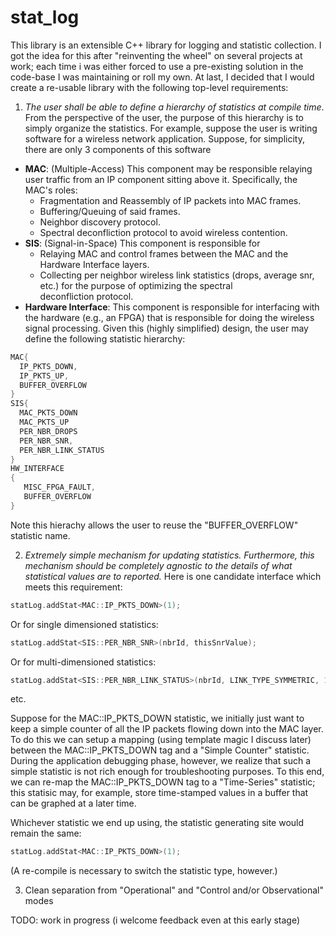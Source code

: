 stat_log
========

This library is an extensible C++ library for logging and statistic collection.  I got the idea for this after "reinventing the wheel" on several projects at work; each time i was either forced to use a pre-existing solution in the code-base I was maintaining or roll my own.  At last, I decided that I would create a re-usable library with the following top-level
requirements:

1. _The user shall be able to define a hierarchy of statistics at compile time_. From the perspective of the user, the purpose of this hierarchy is to simply organize the statistics.  For example, suppose the user is writing software for a wireless network application.  Suppose, for simplicity, there are only 3 components of this software
  * **MAC**: (Multiple-Access)  This component may be responsible relaying user traffic from an IP component sitting above it. 
    Specifically, the MAC's roles: 
      * Fragmentation and Reassembly of IP packets into MAC frames.
      * Buffering/Queuing of said frames.
      * Neighbor discovery protocol.
      * Spectral deconfliction protocol to avoid wireless contention.
  * **SIS**: (Signal-in-Space) This component is responsible for
      * Relaying MAC and control frames between the MAC and the Hardware Interface layers.
      * Collecting per neighbor wireless link statistics (drops, average snr, etc.) for the purpose of optimizing the spectral  
        deconfliction protocol. 
  * **Hardware Interface**:  This component is responsible for interfacing with the hardware (e.g., an FPGA) that is responsible     for doing the wireless signal processing. 
  Given this (highly simplified) design, the user may define the following statistic hierarchy:
  ```cpp
  MAC{
    IP_PKTS_DOWN,
    IP_PKTS_UP,
    BUFFER_OVERFLOW
  }
  SIS{
    MAC_PKTS_DOWN
    MAC_PKTS_UP
    PER_NBR_DROPS
    PER_NBR_SNR,
    PER_NBR_LINK_STATUS
  }
  HW_INTERFACE
  {
     MISC_FPGA_FAULT,
     BUFFER_OVERFLOW
  }
  ```
  Note this hierachy allows the user to reuse the "BUFFER_OVERFLOW" statistic name.
  
2. _Extremely simple mechanism for updating statistics.  Furthermore, this mechanism should be completely agnostic to the details of what statistical values are to reported._  Here is one candidate interface which meets this requirement:

  ```cpp
  statLog.addStat<MAC::IP_PKTS_DOWN>(1);
  ```
  Or for single dimensioned statistics:
  
  ```cpp
  statLog.addStat<SIS::PER_NBR_SNR>(nbrId, thisSnrValue);
  ```
  Or for multi-dimensioned statistics:
  
   ```cpp
  statLog.addStat<SIS::PER_NBR_LINK_STATUS>(nbrId, LINK_TYPE_SYMMETRIC, 1);
  ```
  etc.
  
  Suppose for the MAC::IP_PKTS_DOWN statistic, we initially just want to keep a simple counter of all the IP packets
  flowing down into the MAC layer.  To do this we can setup a mapping (using template magic I discuss later) between the
  MAC::IP_PKTS_DOWN tag and a "Simple Counter" statistic.  During the application debugging phase, however, we realize
  that such a simple statistic is not rich enough for troubleshooting purposes.  To this end, we can re-map the 
  MAC::IP_PKTS_DOWN tag to a "Time-Series" statistic; this statisic may, for example, store time-stamped values in a
  buffer that can be graphed at a later time.  
  
  Whichever statistic we end up using, the statistic generating site would remain the same:
  ```cpp
  statLog.addStat<MAC::IP_PKTS_DOWN>(1);
  ```
  (A re-compile is necessary to switch the statistic type, however.)
  
3. Clean separation from "Operational" and "Control and/or Observational" modes

TODO: work in progress (i welcome feedback even at this early stage)

